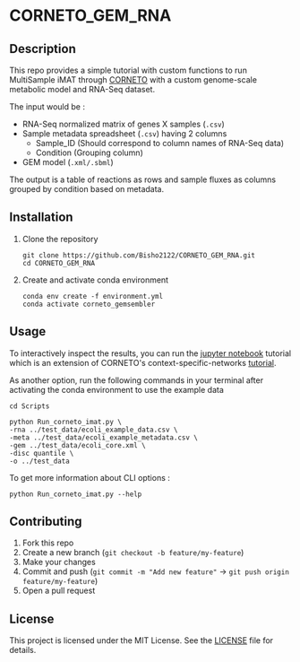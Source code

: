 # CORNETO_GEM_RNA

## Description

This repo provides a simple tutorial with custom functions to run MultiSample iMAT through [CORNETO](https://corneto.org/dev/index.html) with a custom genome-scale metabolic model and RNA-Seq dataset.

The input would be :
 - RNA-Seq normalized matrix of genes X samples (`.csv`)
 - Sample metadata spreadsheet (`.csv`) having 2 columns
   - Sample_ID (Should correspond to column names of RNA-Seq data)
   - Condition (Grouping column)
 - GEM model (`.xml/.sbml`)

The output is a table of reactions as rows and sample fluxes as columns grouped by condition based on metadata.

## Installation

1. Clone the repository
   ```
   git clone https://github.com/Bisho2122/CORNETO_GEM_RNA.git
   cd CORNETO_GEM_RNA
   ```
2. Create and activate conda environment
   ```
   conda env create -f environment.yml
   conda activate corneto_gemsembler
   ```

## Usage

To interactively inspect the results, you can run the [jupyter notebook](https://github.com/Bisho2122/CORNETO_GEM_RNA/blob/main/tutorial.ipynb) tutorial which is an extension of CORNETO's
context-specific-networks [tutorial](https://corneto.org/dev/tutorials/context-specific-metabolic-omics.html).

As another option, run the following commands in your terminal after activating the conda environment to use the example data
```
cd Scripts
```
```
python Run_corneto_imat.py \
-rna ../test_data/ecoli_example_data.csv \
-meta ../test_data/ecoli_example_metadata.csv \
-gem ../test_data/ecoli_core.xml \
-disc quantile \
-o ../test_data
```
To get more information about CLI options :
```
python Run_corneto_imat.py --help
```

## Contributing
1. Fork this repo
2. Create a new branch (`git checkout -b feature/my-feature`)
3. Make your changes
4. Commit and push (`git commit -m "Add new feature"` → `git push origin feature/my-feature`)
5. Open a pull request

## License
This project is licensed under the MIT License. See the [LICENSE](https://github.com/Bisho2122/CORNETO_GEM_RNA/blob/main/LICENSE) file for details.

